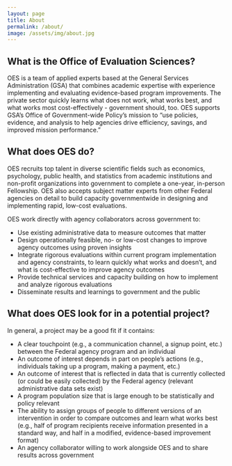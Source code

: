 ```yaml
---
layout: page
title: About
permalink: /about/
image: /assets/img/about.jpg
---
```

## What is the Office of Evaluation Sciences?

OES is a team of applied experts based at the General Services Administration (GSA) that combines academic expertise with experience implementing and evaluating evidence-based program improvements. The private sector quickly learns what does not work,  what works best, and what works most cost-effectively - government should, too.  OES supports GSA’s Office of Government-wide Policy’s mission to “use policies, evidence, and analysis to help agencies drive efficiency, savings, and improved mission performance.” 

## What does OES do?

OES recruits top talent in diverse scientific fields such as economics, psychology, public health, and statistics from academic institutions and non-profit organizations into government to complete a one-year, in-person Fellowship. OES also accepts subject matter experts from other Federal agencies on detail to build capacity governmentwide in designing and implementing rapid, low-cost evaluations.

OES work directly with agency collaborators across government to:
- Use existing administrative data to measure outcomes that matter
- Design operationally feasible, no- or low-cost changes to improve agency outcomes using proven insights 
- Integrate rigorous evaluations within current program implementation and agency constraints, to learn quickly what works and doesn’t, and what is cost-effective to improve agency outcomes 
- Provide technical services and capacity building on how to implement and analyze rigorous evaluations
- Disseminate results and learnings to government and the public

## What does OES look for in a potential project?

In general, a project may be a good fit if it contains:
- A clear touchpoint (e.g., a communication channel, a signup point, etc.) between the Federal agency program and an individual
- An outcome of interest depends in part on people’s actions (e.g., individuals taking up a program, making a payment, etc.)
- An outcome of interest that is reflected in data that is currently collected (or could be easily collected) by the Federal agency (relevant administrative data sets exist)
- A program population size that is large enough to be statistically and policy relevant
- The ability to assign groups of people to different versions of an intervention in order to compare outcomes and learn what works best (e.g., half of program recipients receive information presented in a standard way, and half in a modified, evidence-based improvement format)
- An agency collaborator willing to work alongside OES and to share results across government


